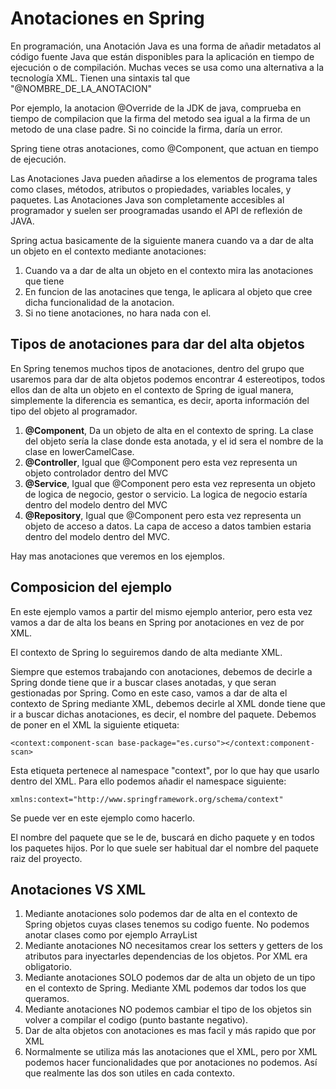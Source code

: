 # Anotaciones en Spring

En programación, una Anotación Java es una forma de añadir metadatos al código fuente Java que están disponibles para la aplicación en tiempo de ejecución o de compilación. Muchas veces se usa como una alternativa a la tecnología XML. Tienen una sintaxis tal que "@NOMBRE_DE_LA_ANOTACION"

Por ejemplo, la anotacion @Override de la JDK de java, comprueba en tiempo de compilacion que la firma del metodo sea igual a la firma de un metodo de una clase padre. Si no coincide la firma, daría un error.

Spring tiene otras anotaciones, como @Component, que actuan en tiempo de ejecución.

Las Anotaciones Java pueden añadirse a los elementos de programa tales como clases, métodos, atributos o propiedades, variables locales, y paquetes. Las Anotaciones Java son completamente accesibles al programador y suelen ser proogramadas usando el API de reflexión de JAVA.

Spring actua basicamente de la siguiente manera cuando va a dar de alta un objeto en el contexto mediante anotaciones:

1. Cuando va a dar de alta un objeto en el contexto mira las anotaciones que tiene
2. En funcion de las anotacines que tenga, le aplicara al objeto que cree dicha funcionalidad de la anotacion.
3. Si no tiene anotaciones, no hara nada con el.

## Tipos de anotaciones para dar del alta objetos

En Spring tenemos muchos tipos de anotaciones, dentro del grupo que usaremos para dar de alta objetos podemos encontrar 4 estereotipos, todos ellos dan de alta un objeto en el contexto de Spring de igual manera, simplemente la diferencia es semantica, es decir, aporta información del tipo del objeto al programador.

1. <b>@Component</b>, Da un objeto de alta en el contexto de spring. La clase del objeto sería la clase donde esta anotada, y el id sera el nombre de la clase en lowerCamelCase.
2. <b>@Controller</b>, Igual que @Component pero esta vez representa un objeto controlador dentro del MVC
3. <b>@Service</b>, Igual que @Component pero esta vez representa un objeto de logica de negocio, gestor o servicio. La logica de negocio estaría dentro del modelo dentro del MVC
4. <b>@Repository</b>, Igual que @Component pero esta vez representa un objeto de acceso a datos. La capa de acceso a datos tambien estaria dentro del modelo dentro del MVC.

Hay mas anotaciones que veremos en los ejemplos.

## Composicion del ejemplo

En este ejemplo vamos a partir del mismo ejemplo anterior, pero esta vez vamos a dar de alta los beans en Spring por anotaciones en vez de por XML.

El contexto de Spring lo seguiremos dando de alta mediante XML.

Siempre que estemos trabajando con anotaciones, debemos de decirle a Spring donde tiene que ir a buscar clases
anotadas, y que seran gestionadas por Spring. Como en este caso, vamos a dar de alta el contexto de Spring mediante XML, debemos decirle al XML donde tiene que ir a buscar dichas anotaciones, es decir, el nombre del paquete. Debemos de poner en el XML la siguiente  etiqueta:

    <context:component-scan base-package="es.curso"></context:component-scan>
    
Esta etiqueta pertenece al namespace "context", por lo que hay que usarlo dentro del XML. Para ello podemos añadir el namespace siguiente:

    xmlns:context="http://www.springframework.org/schema/context"
    
Se puede ver en este ejemplo como hacerlo.
    
El nombre del paquete que se le de, buscará en dicho paquete y en todos los paquetes hijos. Por lo que suele ser habitual dar el nombre del paquete raiz del proyecto.

## Anotaciones VS XML

1. Mediante anotaciones solo podemos dar de alta en el contexto de Spring objetos cuyas
clases tenemos su codigo fuente. No podemos anotar clases como por ejemplo ArrayList
2. Mediante anotaciones NO necesitamos crear los setters y getters de los atributos para inyectarles dependencias de los objetos. Por XML era obligatorio.
3. Mediante anotaciones SOLO podemos dar de alta un objeto de un tipo en el contexto de Spring. Mediante XML podemos dar todos los que queramos.
4. Mediante anotaciones NO podemos cambiar el tipo de los objetos sin volver a compilar el codigo (punto bastante negativo).
5. Dar de alta objetos con anotaciones es mas facil y más rapido que por XML
6. Normalmente se utiliza más las anotaciones que el XML, pero por XML podemos hacer funcionalidades que por anotaciones no podemos. Así que realmente las dos son utiles en cada contexto.


